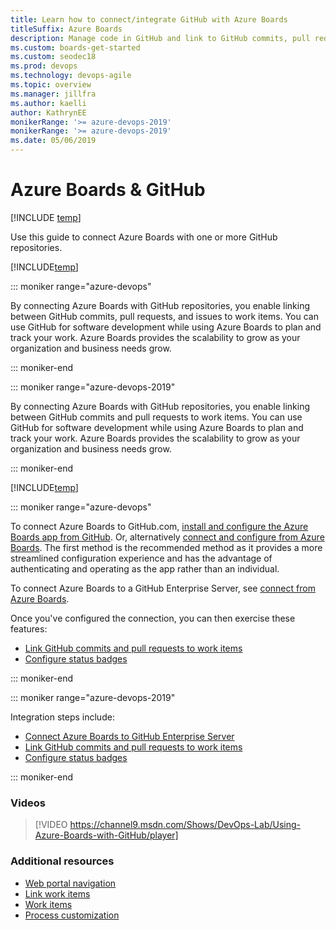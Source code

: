 ```yaml
---
title: Learn how to connect/integrate GitHub with Azure Boards
titleSuffix: Azure Boards
description: Manage code in GitHub and link to GitHub commits, pull requests, and issues in Azure Boards
ms.custom: boards-get-started 
ms.custom: seodec18
ms.prod: devops
ms.technology: devops-agile
ms.topic: overview
ms.manager: jillfra
ms.author: kaelli
author: KathrynEE
monikerRange: '>= azure-devops-2019'
monikerRange: '>= azure-devops-2019'
ms.date: 05/06/2019
---
```



# Azure Boards & GitHub 

[!INCLUDE [temp](../_shared/version-vsts-plus-azdevserver-2019.md)]

Use this guide to connect Azure Boards with one or more GitHub repositories.  
 
[!INCLUDE[temp](../../_shared/version-selector-minimize.md)]


::: moniker range="azure-devops"

By connecting Azure Boards with GitHub repositories, you enable linking between GitHub commits, pull requests, and issues to work items. You can use GitHub for software development while using Azure Boards to plan and track your work. Azure Boards provides the scalability to grow as your organization and business needs grow.  

::: moniker-end

::: moniker range="azure-devops-2019"

By connecting Azure Boards with GitHub repositories, you enable linking between GitHub commits and pull requests to work items. You can use GitHub for software development while using Azure Boards to plan and track your work. Azure Boards provides the scalability to grow as your organization and business needs grow.  

::: moniker-end



[!INCLUDE[temp](../_shared/github-platform-support.md)]


::: moniker range="azure-devops"

To connect Azure Boards to GitHub.com, [install and configure the Azure Boards app from GitHub](install-github-app.md). Or, alternatively [connect and configure from Azure Boards](connect-to-github.md). The first method is the recommended method as it provides a more streamlined configuration experience and has the advantage of authenticating and operating as the app rather than an individual. 

To connect Azure Boards to a GitHub Enterprise Server, see  [connect from Azure Boards](connect-to-github.md). 

Once you've configured the connection, you can then exercise these features:
- [Link GitHub commits and pull requests to work items](link-to-from-github.md)
- [Configure status badges](configure-status-badges.md)

::: moniker-end

::: moniker range="azure-devops-2019"

Integration steps include: 
- [Connect Azure Boards to GitHub Enterprise Server](connect-to-github.md)
- [Link GitHub commits and pull requests to work items](link-to-from-github.md)
- [Configure status badges](configure-status-badges.md)

::: moniker-end


### Videos

> [!VIDEO https://channel9.msdn.com/Shows/DevOps-Lab/Using-Azure-Boards-with-GitHub/player]

### Additional resources

- [Web portal navigation](../../project/navigation/index.md)  
- [Link work items](../backlogs/add-link.md)
- [Work items](../work-items/index.md)
- [Process customization](../../organizations/settings/work/inheritance-process-model.md)  

